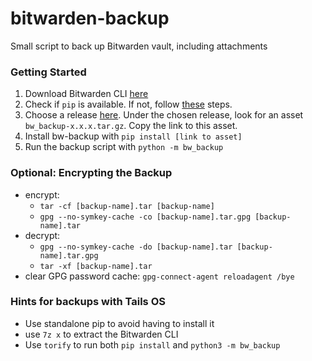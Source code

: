 # bitwarden-backup
Small script to back up Bitwarden vault, including attachments



### Getting Started

1. Download Bitwarden CLI [here](https://bitwarden.com/download/)
2. Check if `pip` is available. If not, follow [these](https://pip.pypa.io/en/stable/installation/) steps.
3. Choose a release [here](https://github.com/pschlo/bw-backup/releases). Under the chosen release, look for an asset `bw_backup-x.x.x.tar.gz`. Copy the link to this asset.
4. Install bw-backup with `pip install [link to asset]`
5. Run the backup script with `python -m bw_backup`

### Optional: Encrypting the Backup

* encrypt:
  * `tar -cf [backup-name].tar [backup-name]`
  * `gpg --no-symkey-cache -co [backup-name].tar.gpg [backup-name].tar`
* decrypt:
  * `gpg --no-symkey-cache -do [backup-name].tar [backup-name].tar.gpg`
  * `tar -xf [backup-name].tar`
* clear GPG password cache: `gpg-connect-agent reloadagent /bye`

### Hints for backups with Tails OS

* Use standalone pip to avoid having to install it
* use `7z x` to extract the Bitwarden CLI
* Use `torify` to run both `pip install` and `python3 -m bw_backup`
